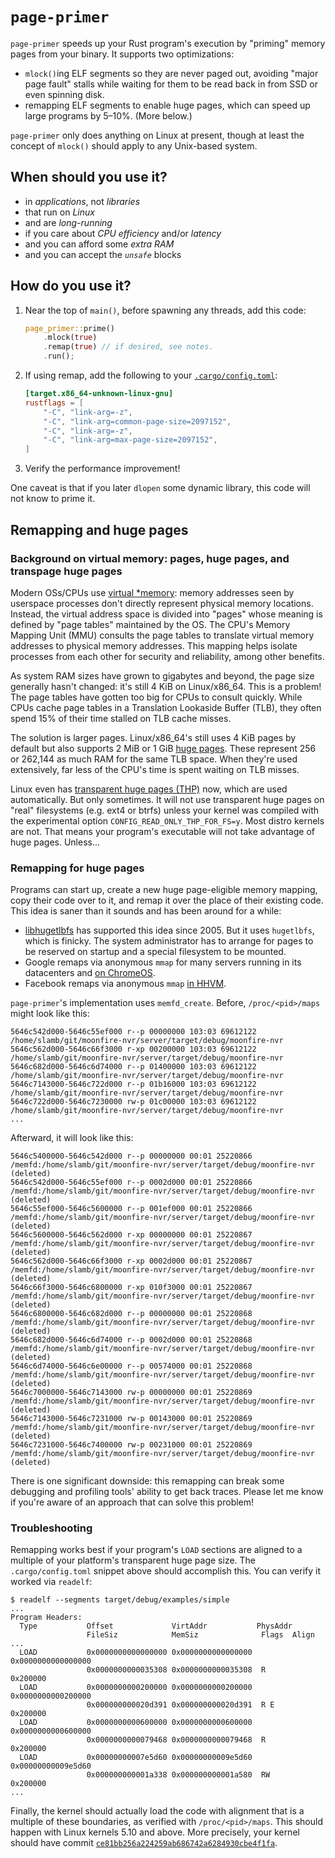 # `page-primer`

`page-primer` speeds up your Rust program's execution by "priming"
memory pages from your binary. It supports two optimizations:

*   `mlock()`ing ELF segments so they are never paged out, avoiding "major page
    fault" stalls while waiting for them to be read back in from SSD or even
    spinning disk.
*   remapping ELF segments to enable huge pages, which can speed up large
    programs by 5–10%. (More below.)

`page-primer` only does anything on Linux at present, though at least the
concept of `mlock()` should apply to any Unix-based system.

## When should you use it?

*   in *applications*, not *libraries*
*   that run on *Linux*
*   and are *long-running*
*   if you care about *CPU efficiency* and/or *latency*
*   and you can afford some *extra RAM*
*   and you can accept the *`unsafe`* blocks

## How do you use it?

1.  Near the top of `main()`, before spawning any threads, add this code:
    ```rust
    page_primer::prime()
        .mlock(true)
        .remap(true) // if desired, see notes.
        .run();
    ```
2. If using remap, add the following to your
   [`.cargo/config.toml`](https://doc.rust-lang.org/cargo/reference/config.html):
   ```toml
   [target.x86_64-unknown-linux-gnu]
   rustflags = [
       "-C", "link-arg=-z",
       "-C", "link-arg=common-page-size=2097152",
       "-C", "link-arg=-z",
       "-C", "link-arg=max-page-size=2097152",
   ]
   ```
3. Verify the performance improvement!

One caveat is that if you later `dlopen` some dynamic library, this code will
not know to prime it.

## Remapping and huge pages

### Background on virtual memory: pages, huge pages, and transpage huge pages

Modern OSs/CPUs use [virtual
*memory](https://en.wikipedia.org/wiki/Virtual_memory): memory addresses seen by
userspace processes don't directly represent physical memory locations. Instead,
the virtual address space is divided into "pages" whose meaning is defined by
"page tables" maintained by the OS. The CPU's Memory Mapping Unit (MMU) consults
the page tables to translate virtual memory addresses to physical memory
addresses. This mapping helps isolate processes from each other for security and
reliability, among other benefits.

As system RAM sizes have grown to gigabytes and beyond, the page size generally
hasn't changed: it's still 4 KiB on Linux/x86_64. This is a problem! The page
tables have gotten too big for CPUs to consult quickly. While CPUs cache
page tables in a Translation Lookaside Buffer (TLB), they often spend 15% of
their time stalled on TLB cache misses.

The solution is larger pages. Linux/x86_64's still uses 4 KiB pages by default
but also supports 2 MiB or 1 GiB [huge
pages](https://www.kernel.org/doc/html/latest/admin-guide/mm/hugetlbpage.html).
These represent 256 or 262,144 as much RAM for the same TLB space. When they're
used extensively, far less of the CPU's time is spent waiting on TLB misses.

Linux even has [transparent huge
pages (THP)](https://www.kernel.org/doc/html/latest/admin-guide/mm/transhuge.html)
now, which are used automatically. But only sometimes. It will not use
transparent huge pages on "real" filesystems (e.g. ext4 or btrfs) unless your
kernel was compiled with the experimental option
`CONFIG_READ_ONLY_THP_FOR_FS=y`. Most distro kernels are not. That means your
program's executable will not take advantage of huge pages. Unless...

### Remapping for huge pages

Programs can start up, create a new huge page-eligible memory mapping, copy
their code over to it, and remap it over the place of their existing code.
This idea is saner than it sounds and has been around for a while:

*   [libhugetlbfs](https://github.com/libhugetlbfs/libhugetlbfs) has supported
    this idea since 2005. But it uses `hugetlbfs`, which is finicky. The system
    administrator has to arrange for pages to be reserved on startup and a
    special filesystem to be mounted.
*   Google remaps via anonymous `mmap` for many servers running in its
    datacenters and [on ChromeOS](https://chromium.googlesource.com/chromium/src/+/66.0.3359.158/chromeos/hugepage_text/hugepage_text.cc).
*   Facebook remaps via anonymous `mmap` [in HHVM](https://github.com/facebook/hhvm/blob/b3b1562e17f2cedcfbf431f86f492cbdc3988f91/hphp/runtime/base/program-functions.cpp).

`page-primer`'s implementation uses `memfd_create`. Before, `/proc/<pid>/maps`
might look like this:

```text
5646c542d000-5646c55ef000 r--p 00000000 103:03 69612122                  /home/slamb/git/moonfire-nvr/server/target/debug/moonfire-nvr
5646c562d000-5646c66f3000 r-xp 00200000 103:03 69612122                  /home/slamb/git/moonfire-nvr/server/target/debug/moonfire-nvr
5646c682d000-5646c6d74000 r--p 01400000 103:03 69612122                  /home/slamb/git/moonfire-nvr/server/target/debug/moonfire-nvr
5646c7143000-5646c722d000 r--p 01b16000 103:03 69612122                  /home/slamb/git/moonfire-nvr/server/target/debug/moonfire-nvr
5646c722d000-5646c7230000 rw-p 01c00000 103:03 69612122                  /home/slamb/git/moonfire-nvr/server/target/debug/moonfire-nvr
...
```

Afterward, it will look like this:

```text
5646c5400000-5646c542d000 r--p 00000000 00:01 25220866                   /memfd:/home/slamb/git/moonfire-nvr/server/target/debug/moonfire-nvr (deleted)
5646c542d000-5646c55ef000 r--p 0002d000 00:01 25220866                   /memfd:/home/slamb/git/moonfire-nvr/server/target/debug/moonfire-nvr (deleted)
5646c55ef000-5646c5600000 r--p 001ef000 00:01 25220866                   /memfd:/home/slamb/git/moonfire-nvr/server/target/debug/moonfire-nvr (deleted)
5646c5600000-5646c562d000 r-xp 00000000 00:01 25220867                   /memfd:/home/slamb/git/moonfire-nvr/server/target/debug/moonfire-nvr (deleted)
5646c562d000-5646c66f3000 r-xp 0002d000 00:01 25220867                   /memfd:/home/slamb/git/moonfire-nvr/server/target/debug/moonfire-nvr (deleted)
5646c66f3000-5646c6800000 r-xp 010f3000 00:01 25220867                   /memfd:/home/slamb/git/moonfire-nvr/server/target/debug/moonfire-nvr (deleted)
5646c6800000-5646c682d000 r--p 00000000 00:01 25220868                   /memfd:/home/slamb/git/moonfire-nvr/server/target/debug/moonfire-nvr (deleted)
5646c682d000-5646c6d74000 r--p 0002d000 00:01 25220868                   /memfd:/home/slamb/git/moonfire-nvr/server/target/debug/moonfire-nvr (deleted)
5646c6d74000-5646c6e00000 r--p 00574000 00:01 25220868                   /memfd:/home/slamb/git/moonfire-nvr/server/target/debug/moonfire-nvr (deleted)
5646c7000000-5646c7143000 rw-p 00000000 00:01 25220869                   /memfd:/home/slamb/git/moonfire-nvr/server/target/debug/moonfire-nvr (deleted)
5646c7143000-5646c7231000 rw-p 00143000 00:01 25220869                   /memfd:/home/slamb/git/moonfire-nvr/server/target/debug/moonfire-nvr (deleted)
5646c7231000-5646c7400000 rw-p 00231000 00:01 25220869                   /memfd:/home/slamb/git/moonfire-nvr/server/target/debug/moonfire-nvr (deleted)
```

There is one significant downside: this remapping can break some debugging and
profiling tools' ability to get back traces. Please let me know if you're
aware of an approach that can solve this problem!

### Troubleshooting

Remapping works best if your program's `LOAD` sections are aligned to a
multiple of your platform's transparent huge page size. The `.cargo/config.toml`
snippet above should accomplish this. You can verify it worked via `readelf`:

```text
$ readelf --segments target/debug/examples/simple
...
Program Headers:
  Type           Offset             VirtAddr           PhysAddr
                 FileSiz            MemSiz              Flags  Align
...
  LOAD           0x0000000000000000 0x0000000000000000 0x0000000000000000
                 0x0000000000035308 0x0000000000035308  R      0x200000
  LOAD           0x0000000000200000 0x0000000000200000 0x0000000000200000
                 0x000000000020d391 0x000000000020d391  R E    0x200000
  LOAD           0x0000000000600000 0x0000000000600000 0x0000000000600000
                 0x0000000000079468 0x0000000000079468  R      0x200000
  LOAD           0x00000000007e5d60 0x00000000009e5d60 0x00000000009e5d60
                 0x000000000001a338 0x000000000001a580  RW     0x200000
...
```

Finally, the kernel should actually load the code with alignment that is
a multiple of these boundaries, as verified with `/proc/<pid>/maps`. This should
happen with Linux kernels 5.10 and above. More precisely, your kernel should
have commit
[`ce81bb256a224259ab686742a6284930cbe4f1fa`](https://git.kernel.org/pub/scm/linux/kernel/git/torvalds/linux.git/commit/?id=ce81bb256a224259ab686742a6284930cbe4f1fa).
